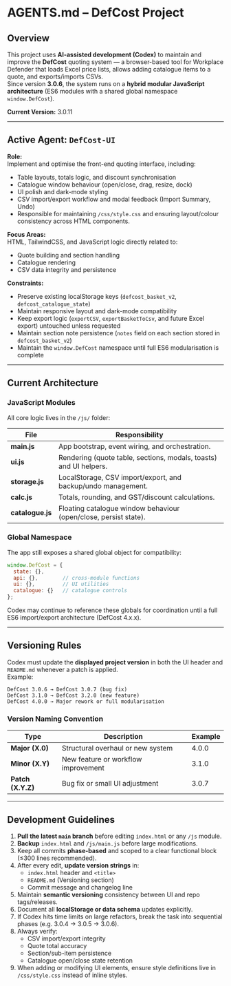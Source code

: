 # AGENTS.md – DefCost Project

## Overview
This project uses **AI-assisted development (Codex)** to maintain and improve the **DefCost** quoting system — a browser-based tool for Workplace Defender that loads Excel price lists, allows adding catalogue items to a quote, and exports/imports CSVs.  
Since version **3.0.6**, the system runs on a **hybrid modular JavaScript architecture** (ES6 modules with a shared global namespace `window.DefCost`).

**Current Version:** 3.0.11

---

## Active Agent: `DefCost-UI`

**Role:**  
Implement and optimise the front-end quoting interface, including:
- Table layouts, totals logic, and discount synchronisation  
- Catalogue window behaviour (open/close, drag, resize, dock)  
- UI polish and dark-mode styling
- CSV import/export workflow and modal feedback (Import Summary, Undo)
- Responsible for maintaining `/css/style.css` and ensuring layout/colour consistency across HTML components.

**Focus Areas:**  
HTML, TailwindCSS, and JavaScript logic directly related to:
- Quote building and section handling  
- Catalogue rendering  
- CSV data integrity and persistence  

**Constraints:**
- Preserve existing localStorage keys (`defcost_basket_v2`, `defcost_catalogue_state`)  
- Maintain responsive layout and dark-mode compatibility  
- Keep export logic (`exportCSV`, `exportBasketToCsv`, and future Excel export) untouched unless requested  
- Maintain section note persistence (`notes` field on each section stored in `defcost_basket_v2`)  
- Maintain the `window.DefCost` namespace until full ES6 modularisation is complete  

---

## Current Architecture

### JavaScript Modules
All core logic lives in the `/js/` folder:

| File | Responsibility |
|------|----------------|
| **main.js** | App bootstrap, event wiring, and orchestration. |
| **ui.js** | Rendering (quote table, sections, modals, toasts) and UI helpers. |
| **storage.js** | LocalStorage, CSV import/export, and backup/undo management. |
| **calc.js** | Totals, rounding, and GST/discount calculations. |
| **catalogue.js** | Floating catalogue window behaviour (open/close, persist state). |

### Global Namespace
The app still exposes a shared global object for compatibility:
```js
window.DefCost = {
  state: {},
  api: {},        // cross-module functions
  ui: {},         // UI utilities
  catalogue: {}   // catalogue controls
};
```
Codex may continue to reference these globals for coordination until a full ES6 import/export architecture (DefCost 4.x.x).

---

## Versioning Rules

Codex must update the **displayed project version** in both the UI header and `README.md` whenever a patch is applied.  
Example:
```
DefCost 3.0.6 → DefCost 3.0.7 (bug fix)
DefCost 3.1.0 → DefCost 3.2.0 (new feature)
DefCost 4.0.0 → Major rework or full modularisation
```

### Version Naming Convention
| Type | Description | Example |
|-------|--------------|----------|
| **Major (X.0)** | Structural overhaul or new system | 4.0.0 |
| **Minor (X.Y)** | New feature or workflow improvement | 3.1.0 |
| **Patch (X.Y.Z)** | Bug fix or small UI adjustment | 3.0.7 |

---

## Development Guidelines

1. **Pull the latest `main` branch** before editing `index.html` or any `/js` module.  
2. **Backup** `index.html` and `/js/main.js` before large modifications.  
3. Keep all commits **phase-based** and scoped to a clear functional block (≤300 lines recommended).  
4. After every edit, **update version strings** in:
   - `index.html` header and `<title>`  
   - `README.md` (Versioning section)  
   - Commit message and changelog line  
5. Maintain **semantic versioning** consistency between UI and repo tags/releases.  
6. Document all **localStorage or data schema** updates explicitly.  
7. If Codex hits time limits on large refactors, break the task into sequential phases (e.g. 3.0.4 → 3.0.5 → 3.0.6).
8. Always verify:
   - CSV import/export integrity
   - Quote total accuracy
   - Section/sub-item persistence
   - Catalogue open/close state retention
9. When adding or modifying UI elements, ensure style definitions live in `/css/style.css` instead of inline styles.
